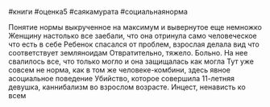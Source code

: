 #книги #оценка5 #cаякамурата #социальнаянорма

Понятие нормы выкрученное на максимум и вывернутое еще немножко
Женщину настолько все заебали, что она отринула само человеческое что есть в себе
Ребенок спасался от проблем, взрослая делала вид что соответствует земляноидам
Отвратительно, тяжело. 
Больно.
На нее свалилось все, что только могло и она защищалась как могла
Тут уже совсем не норма, как в том же человеке-комбини, здесь явное асоциальное поведение
Убийство, которое совершила 11-летняя девушка, каннибализм во взрослом возрасте.
Инцест, ненависть ко всем